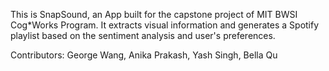 This is SnapSound, an App built for the capstone project of MIT BWSI Cog*Works Program. It extracts visual information and generates a Spotify playlist based on the sentiment analysis and user's preferences.

Contributors: George Wang, Anika Prakash, Yash Singh, Bella Qu
